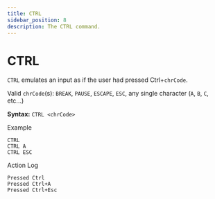 ```yaml
---
title: CTRL
sidebar_position: 8
description: The CTRL command.
---
```


# CTRL
`CTRL` emulates an input as if the user had pressed Ctrl+`chrCode`.

Valid `chrCode`(s): `BREAK`, `PAUSE`, `ESCAPE`, `ESC`, any single character (`A`, `B`, `C`, etc...)

**Syntax:** `CTRL <chrCode>`

Example
```
CTRL
CTRL A
CTRL ESC
```

Action Log
```
Pressed Ctrl
Pressed Ctrl+A
Pressed Ctrl+Esc
```